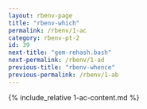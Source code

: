 ```yaml
---
layout: rbenv-page
title: "rbenv-which"
permalink: /rbenv/1-ac
category: rbenv-pt-2
id: 39
next-title: "gem-rehash.bash"
next-permalink: /rbenv/1-ad
previous-title: "rbenv-whence"
previous-permalink: /rbenv/1-ab
---
```


{% include_relative 1-ac-content.md %}
